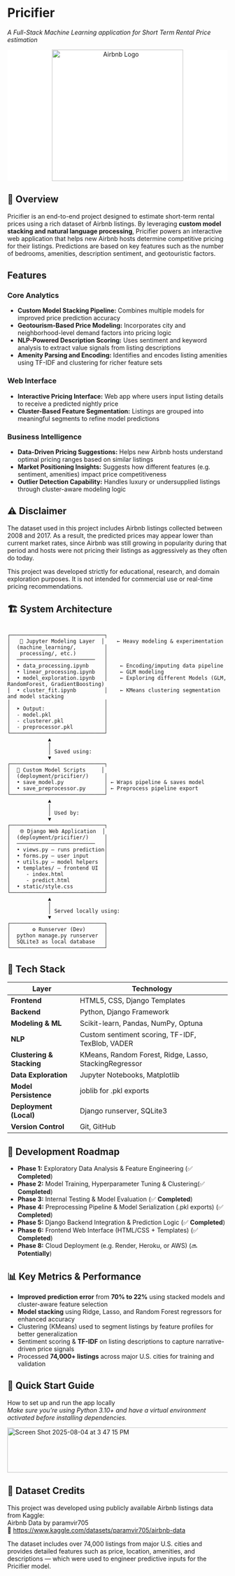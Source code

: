 # **Pricifier**             
*A Full-Stack Machine Learning application for Short Term Rental Price estimation*  

<div align="center" style="background-color: white;">
  <img src="https://upload.wikimedia.org/wikipedia/commons/thumb/6/69/Airbnb_Logo_Bélo.svg/2560px-Airbnb_Logo_Bélo.svg.png" alt="Airbnb Logo" width="300"/>
</div>



## **📌 Overview**
Pricifier is an end-to-end project designed to estimate short-term rental prices using a rich dataset of Airbnb listings. By leveraging **custom model stacking and natural language processing**, Pricifier powers an interactive web application that helps new Airbnb hosts determine competitive pricing for their listings. Predictions are based on key features such as the number of bedrooms, amenities, description sentiment, and geotouristic factors.

## Features

### Core Analytics
- **Custom Model Stacking Pipeline:** Combines multiple models for improved price prediction accuracy  
- **Geotourism-Based Price Modeling:** Incorporates city and neighborhood-level demand factors into pricing logic  
- **NLP-Powered Description Scoring:** Uses sentiment and keyword analysis to extract value signals from listing descriptions  
- **Amenity Parsing and Encoding:** Identifies and encodes listing amenities using TF-IDF and clustering for richer feature sets

### Web Interface
- **Interactive Pricing Interface:** Web app where users input listing details to receive a predicted nightly price
- **Cluster-Based Feature Segmentation:** Listings are grouped into meaningful segments to refine model predictions

### Business Intelligence
- **Data-Driven Pricing Suggestions:** Helps new Airbnb hosts understand optimal pricing ranges based on similar listings
- **Market Positioning Insights:** Suggests how different features (e.g. sentiment, amenities) impact price competitiveness  
- **Outlier Detection Capability:** Handles luxury or undersupplied listings through cluster-aware modeling logic  
 
## **⚠️ Disclaimer**
The dataset used in this project includes Airbnb listings collected between 2008 and 2017. As a result, the predicted prices may appear lower than current market rates, since Airbnb was still growing in popularity during that period and hosts were not pricing their listings as aggressively as they often do today.  <br>

This project was developed strictly for educational, research, and domain exploration purposes. It is not intended for commercial use or real-time pricing recommendations. <br>

## **🏗 System Architecture**
```

┌──────────────────────────────┐
│   🧪 Jupyter Modeling Layer  │    ← Heavy modeling & experimentation
│  (machine_learning/,         │
│   processing/, etc.)         │
│  ─────────────────────────   │
│  • data_processing.ipynb     │    ← Encoding/imputing data pipeline   
│  • linear_processing.ipynb   │    ← GLM modeling  
│  • model_exploration.ipynb   │    ← Exploring different Models (GLM, RandomForest, GradientBoosting)
│  • cluster_fit.ipynb         │    ← KMeans clustering segmentation and model stacking  
│                              │
│  ➤ Output:                   │
│  - model.pkl                 │
│  - clusterer.pkl             │
│  - preprocessor.pkl          │
└──────────────────────────────┘
             ▲
             │
             │ Saved using:
             ▼
┌──────────────────────────────┐
│  🔧 Custom Model Scripts     │
│  (deployment/pricifier/)     │
│  • save_model.py             │ ← Wraps pipeline & saves model  
│  • save_preprocessor.py      │ ← Preprocess pipeline export  
└──────────────────────────────┘
             ▲
             │
             │ Used by:
             ▼
┌──────────────────────────────┐
│   🌐 Django Web Application  │
│  (deployment/pricifier/)     │
│  ─────────────────────────   │
│  • views.py – runs prediction│
│  • forms.py – user input     │
│  • utils.py – model helpers  │
│  • templates/ – frontend UI  │
│     - index.html             │
│     - predict.html           │
│  • static/style.css          │
└──────────────────────────────┘
             ▲
             │
             │ Served locally using:
             ▼
┌──────────────────────────────┐
│       ⚙ Runserver (Dev)      │
│  python manage.py runserver  │
│  SQLite3 as local database   │
└──────────────────────────────┘

```


## **📐 Tech Stack**

| **Layer**           | **Technology** |
|---------------------|----------------|
| **Frontend**        | HTML5, CSS, Django Templates |
| **Backend**         | Python, Django Framework |
| **Modeling & ML**        | Scikit-learn, Pandas, NumPy, Optuna |
| **NLP**        | Custom sentiment scoring, TF-IDF, TexBlob, VADER |
| **Clustering & Stacking**    | KMeans, Random Forest, Ridge, Lasso, StackingRegressor |
| **Data Exploration** | Jupyter Notebooks, Matplotlib |
| **Model Persistence** | joblib for .pkl exports |
| **Deployment (Local)**      | Django runserver, SQLite3 |
| **Version Control**      | Git, GitHub |


## **📅 Development Roadmap**

- **Phase 1:** Exploratory Data Analysis & Feature Engineering (✅ **Completed**)
- **Phase 2:** Model Training, Hyperparameter Tuning & Clustering(✅ **Completed**)
- **Phase 3:** Internal Testing & Model Evaluation (✅ **Completed**)
- **Phase 4:** Preprocessing Pipeline & Model Serialization (.pkl exports) (✅ **Completed**)
- **Phase 5:** Django Backend Integration & Prediction Logic (✅ **Completed**)
- **Phase 6:** Frontend Web Interface (HTML/CSS + Templates) (✅ **Completed**)
- **Phase 8:** Cloud Deployment (e.g. Render, Heroku, or AWS) (🔜 **Potentially**)

## **📊 Key Metrics & Performance**
- **Improved prediction error** from **70% to 22%** using stacked models and cluster-aware feature selection
- **Model stacking** using Ridge, Lasso, and Random Forest regressors for enhanced accuracy
- Clustering (KMeans) used to segment listings by feature profiles for better generalization
- Sentiment scoring & **TF-IDF** on listing descriptions to capture narrative-driven price signals
- Processed **74,000+ listings** across major U.S. cities for training and validation

## **🚀 Quick Start Guide**
How to set up and run the app locally <br>
*Make sure you’re using Python 3.10+ and have a virtual environment activated before installing dependencies.* <br>
  
<img width="516" height="103" alt="Screen Shot 2025-08-04 at 3 47 15 PM" src="https://github.com/user-attachments/assets/12c692a9-3475-429f-85f7-970f0d8dc8d8" />

## **📂 Dataset Credits**
This project was developed using publicly available Airbnb listings data from Kaggle: <br>
Airbnb Data by paramvir705 <br>
🔗 https://www.kaggle.com/datasets/paramvir705/airbnb-data <br>

The dataset includes over 74,000 listings from major U.S. cities and provides detailed features such as price, location, amenities, and descriptions — which were used to engineer predictive inputs for the Pricifier model.


